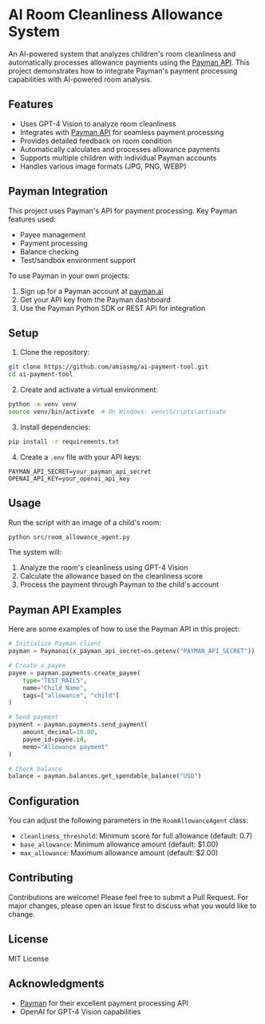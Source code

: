 # AI Room Cleanliness Allowance System

An AI-powered system that analyzes children's room cleanliness and automatically processes allowance payments using the [Payman API](https://payman.ai). This project demonstrates how to integrate Payman's payment processing capabilities with AI-powered room analysis.

## Features

- Uses GPT-4 Vision to analyze room cleanliness
- Integrates with [Payman API](https://payman.ai) for seamless payment processing
- Provides detailed feedback on room condition
- Automatically calculates and processes allowance payments
- Supports multiple children with individual Payman accounts
- Handles various image formats (JPG, PNG, WEBP)

## Payman Integration

This project uses Payman's API for payment processing. Key Payman features used:
- Payee management
- Payment processing
- Balance checking
- Test/sandbox environment support

To use Payman in your own projects:
1. Sign up for a Payman account at [payman.ai](https://payman.ai)
2. Get your API key from the Payman dashboard
3. Use the Payman Python SDK or REST API for integration

## Setup

1. Clone the repository:
```bash
git clone https://github.com/amiasmg/ai-payment-tool.git
cd ai-payment-tool
```

2. Create and activate a virtual environment:
```bash
python -m venv venv
source venv/bin/activate  # On Windows: venv\Scripts\activate
```

3. Install dependencies:
```bash
pip install -r requirements.txt
```

4. Create a `.env` file with your API keys:
```
PAYMAN_API_SECRET=your_payman_api_secret
OPENAI_API_KEY=your_openai_api_key
```

## Usage

Run the script with an image of a child's room:
```bash
python src/room_allowance_agent.py
```

The system will:
1. Analyze the room's cleanliness using GPT-4 Vision
2. Calculate the allowance based on the cleanliness score
3. Process the payment through Payman to the child's account

## Payman API Examples

Here are some examples of how to use the Payman API in this project:

```python
# Initialize Payman client
payman = Paymanai(x_payman_api_secret=os.getenv("PAYMAN_API_SECRET"))

# Create a payee
payee = payman.payments.create_payee(
    type="TEST_RAILS",
    name="Child Name",
    tags=["allowance", "child"]
)

# Send payment
payment = payman.payments.send_payment(
    amount_decimal=10.00,
    payee_id=payee.id,
    memo="Allowance payment"
)

# Check balance
balance = payman.balances.get_spendable_balance("USD")
```

## Configuration

You can adjust the following parameters in the `RoomAllowanceAgent` class:
- `cleanliness_threshold`: Minimum score for full allowance (default: 0.7)
- `base_allowance`: Minimum allowance amount (default: $1.00)
- `max_allowance`: Maximum allowance amount (default: $2.00)

## Contributing

Contributions are welcome! Please feel free to submit a Pull Request. For major changes, please open an issue first to discuss what you would like to change.

## License

MIT License

## Acknowledgments

- [Payman](https://payman.ai) for their excellent payment processing API
- OpenAI for GPT-4 Vision capabilities
